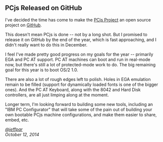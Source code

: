 PCjs Released on GitHub
---
I've decided the time has come to make the [PCjs Project](https://github.com/jeffpar/pcjs) an open source project on
[GitHub](http://github.com/).

This doesn't mean PCjs is done -- not by a long shot.  But I promised to release it on GitHub by the end of
the year, which is fast approaching, and I didn't really want to do this in December.

I feel I've made pretty good progress on my goals for the year -- primarily EGA and PC AT support.  PC AT machines
can boot and run in real-mode now, but there's still a lot of protected-mode work to do.  The big remaining goal for
this year is to boot OS/2 1.0.

There are also a lot of rough edges left to polish.  Holes in EGA emulation remain to be filled (support for dynamically
loaded fonts is one of the bigger ones).  And the PC AT Keyboard, along with the 8042 and Hard Disk controllers, are all
just limping along at the moment.

Longer term, I'm looking forward to building some new tools, including an "IBM PC Configurator" that will take some
of the pain out of building your own bootable PCjs machine configurations, and make them easier to share, embed, etc.

*[@jeffpar](http://twitter.com/jeffpar)*  
*October 12, 2014*